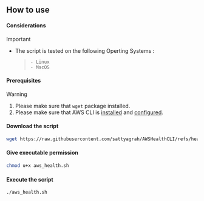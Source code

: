 ## How to use

#### Considerations

> [!IMPORTANT]
> 
> + The script is tested on the following Operting Systems :
>
>    > ```
>    > - Linux
>    > - MacOS
>    > ``` 

#### Prerequisites

> [!WARNING]
> 
>
> 1. Please make sure that `wget` package installed. 
> 2. Please make sure that AWS CLI is [installed](https://docs.aws.amazon.com/cli/latest/userguide/getting-started-install.html#getting-started-install-instructions) and [configured](https://docs.aws.amazon.com/cli/latest/userguide/cli-chap-configure.html).

#### Download the script 

```sh 
wget https://raw.githubusercontent.com/sattyagrah/AWSHealthCLI/refs/heads/main/aws_health.sh
```

#### Give executable permission

```sh
chmod u+x aws_health.sh
```

#### Execute the script

```sh
./aws_health.sh
```